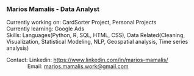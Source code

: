 ### Marios Mamalis - Data Analyst<!-- / Digital Marketing Analyst --><!-- - Working at -->

Currently working on: CardSorter Project, Personal Projects  
Currently learning: Google Ads  
Skills: Languages(Python, R, SQL, HTML, CSS), Data Related(Cleaning, Visualization, Statistical Modeling, NLP, Geospatial analysis, Time series analysis)  
  
Contact: Linkedin: https://www.linkedin.com/in/marios-mamalis/  
&nbsp;&nbsp;&nbsp;&nbsp;&nbsp;&nbsp;&nbsp;&nbsp;&nbsp;&nbsp;&nbsp;&nbsp;&nbsp;&nbsp;Email: marios.mamalis.work@gmail.com
